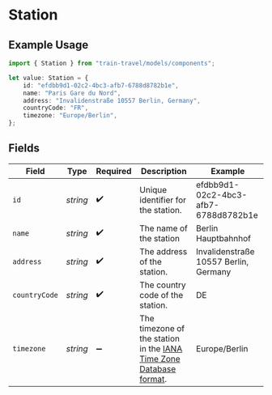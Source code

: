 # Station

## Example Usage

```typescript
import { Station } from "train-travel/models/components";

let value: Station = {
    id: "efdbb9d1-02c2-4bc3-afb7-6788d8782b1e",
    name: "Paris Gare du Nord",
    address: "Invalidenstraße 10557 Berlin, Germany",
    countryCode: "FR",
    timezone: "Europe/Berlin",
};
```

## Fields

| Field                                                                                                 | Type                                                                                                  | Required                                                                                              | Description                                                                                           | Example                                                                                               |
| ----------------------------------------------------------------------------------------------------- | ----------------------------------------------------------------------------------------------------- | ----------------------------------------------------------------------------------------------------- | ----------------------------------------------------------------------------------------------------- | ----------------------------------------------------------------------------------------------------- |
| `id`                                                                                                  | *string*                                                                                              | :heavy_check_mark:                                                                                    | Unique identifier for the station.                                                                    | efdbb9d1-02c2-4bc3-afb7-6788d8782b1e                                                                  |
| `name`                                                                                                | *string*                                                                                              | :heavy_check_mark:                                                                                    | The name of the station                                                                               | Berlin Hauptbahnhof                                                                                   |
| `address`                                                                                             | *string*                                                                                              | :heavy_check_mark:                                                                                    | The address of the station.                                                                           | Invalidenstraße 10557 Berlin, Germany                                                                 |
| `countryCode`                                                                                         | *string*                                                                                              | :heavy_check_mark:                                                                                    | The country code of the station.                                                                      | DE                                                                                                    |
| `timezone`                                                                                            | *string*                                                                                              | :heavy_minus_sign:                                                                                    | The timezone of the station in the [IANA Time Zone Database format](https://www.iana.org/time-zones). | Europe/Berlin                                                                                         |